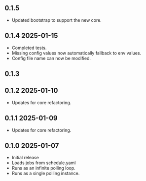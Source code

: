 ## 0.1.5
* Updated bootstrap to support the new core.

## 0.1.4 2025-01-15
* Completed tests.
* Missing config values now automatically fallback to env values.
* Config file name can now be modified.

## 0.1.3
## 0.1.2 2025-01-10
* Updates for core refactoring.

## 0.1.1 2025-01-09
* Updates for core refactoring. 

## 0.1.0 2025-01-07
* Initial release
* Loads jobs from schedule.yaml
* Runs as an infinite polling loop.
* Runs as a single polling instance.
